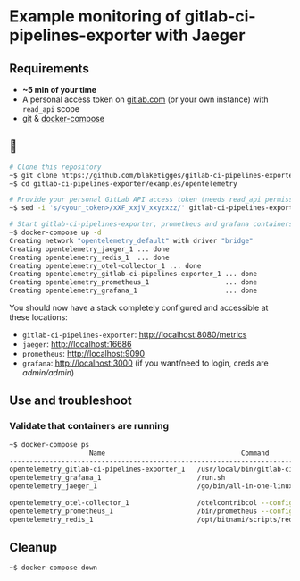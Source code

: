 # Example monitoring of gitlab-ci-pipelines-exporter with Jaeger

## Requirements

- **~5 min of your time**
- A personal access token on [gitlab.com](https://docs.gitlab.com/ee/user/profile/personal_access_tokens.html) (or your own instance) with `read_api` scope
- [git](https://git-scm.com/) & [docker-compose](https://docs.docker.com/compose/)

## 🚀

```bash
# Clone this repository
~$ git clone https://github.com/blaketigges/gitlab-ci-pipelines-exporter.git
~$ cd gitlab-ci-pipelines-exporter/examples/opentelemetry

# Provide your personal GitLab API access token (needs read_api permissions)
~$ sed -i 's/<your_token>/xXF_xxjV_xxyzxzz/' gitlab-ci-pipelines-exporter.yml

# Start gitlab-ci-pipelines-exporter, prometheus and grafana containers !
~$ docker-compose up -d
Creating network "opentelemetry_default" with driver "bridge"
Creating opentelemetry_jaeger_1 ... done
Creating opentelemetry_redis_1  ... done
Creating opentelemetry_otel-collector_1 ... done
Creating opentelemetry_gitlab-ci-pipelines-exporter_1 ... done
Creating opentelemetry_prometheus_1                   ... done
Creating opentelemetry_grafana_1                      ... done
```

You should now have a stack completely configured and accessible at these locations:

- `gitlab-ci-pipelines-exporter`: [http://localhost:8080/metrics](http://localhost:8080/metrics)
- `jaeger`: [http://localhost:16686](http://localhost:16686)
- `prometheus`: [http://localhost:9090](http://localhost:9090)
- `grafana`: [http://localhost:3000](http://localhost:3000) (if you want/need to login, creds are _admin/admin_)

## Use and troubleshoot

### Validate that containers are running

```bash
~$ docker-compose ps   
                    Name                                  Command               State                                     Ports                                  
-----------------------------------------------------------------------------------------------------------------------------------------------------------------
opentelemetry_gitlab-ci-pipelines-exporter_1   /usr/local/bin/gitlab-ci-p ...   Up      0.0.0.0:8080->8080/tcp                                                   
opentelemetry_grafana_1                        /run.sh                          Up      0.0.0.0:3000->3000/tcp                                                   
opentelemetry_jaeger_1                         /go/bin/all-in-one-linux         Up      14250/tcp, 14268/tcp, 0.0.0.0:16686->16686/tcp, 5775/udp, 5778/tcp,      
                                                                                        6831/udp, 6832/udp                                                       
opentelemetry_otel-collector_1                 /otelcontribcol --config=/ ...   Up      0.0.0.0:4317->4317/tcp, 55679/tcp, 55680/tcp                             
opentelemetry_prometheus_1                     /bin/prometheus --config.f ...   Up      0.0.0.0:9090->9090/tcp                                                   
opentelemetry_redis_1                          /opt/bitnami/scripts/redis ...   Up      0.0.0.0:6379->6379/tcp 
```

## Cleanup

```bash
~$ docker-compose down
```
